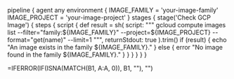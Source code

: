 pipeline {
    agent any
    environment {
        IMAGE_FAMILY = 'your-image-family'
        IMAGE_PROJECT = 'your-image-project'
    }
    stages {
        stage('Check GCP Image') {
            steps {
                script {
                    def result = sh(
                        script: """
                            gcloud compute images list --filter="family:${IMAGE_FAMILY}" --project=${IMAGE_PROJECT} --format="get(name)" --limit=1
                        """,
                        returnStdout: true
                    ).trim()
                    if (result) {
                        echo "An image exists in the family ${IMAGE_FAMILY}."
                    } else {
                        error "No image found in the family ${IMAGE_FAMILY}."
                    }
                }
            }
        }
    }
}




=IFERROR(IF(ISNA(MATCH(B1, A:A, 0)), B1, ""), "")
